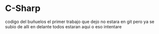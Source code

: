 # C-Sharp
codigo del buñuelos
el primer trabajo que dejo no estara en git pero ya se subio de alli en delante todos estaran aqui o eso intentare

